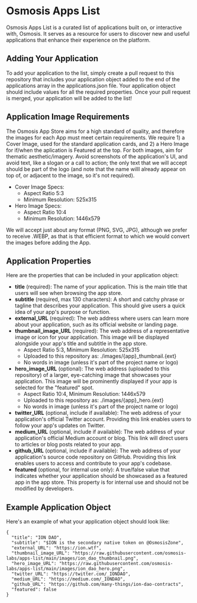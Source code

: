 # Osmosis Apps List
Osmosis Apps List is a curated list of applications built on, or interactive with, Osmosis. It serves as a resource for users to discover new and useful applications that enhance their experience on the platform.

## Adding Your Application
To add your application to the list, simply create a pull request to this repository that includes your application object added to the end of the applications array in the applications.json file. Your application object should include values for all the required properties. Once your pull request is merged, your application will be added to the list!

## Application Image Requirements
The Osmosis App Store aims for a high standard of quality, and therefore the images for each App must meet certain requirements.
We require 1) a Cover Image, used for the standard application cards, and 2) a Hero Image for if/when the aplication is Featured at the top. For both images, aim for thematic aesthetic/imagery. Avoid screenshots of the application's UI, and avoid text, like a slogan or a call to action; the only text that we will accept should be part of the logo (and note that the name willl already appear on top of, or adjacent to the image, so it's not required).
 - Cover Image Specs:
   - Aspect Ratio 5:3
   - Minimum Resolution: 525x315
 - Hero Image Specs:
   - Aspect Ratio 10:4
   - Minimum Resolution: 1446x579

We will accept just about any format (PNG, SVG, JPG), although we prefer to receive .WEBP, as that is that efficient format to which we would convert the images before adding the App. 

## Application Properties
Here are the properties that can be included in your application object:

 - **title** (required): The name of your application. This is the main title that users will see when browsing the app store.
 - **subtitle** (required, max 130 characters): A short and catchy phrase or tagline that describes your application. This should give users a quick idea of your app's purpose or function.
 - **external_URL** (required): The web address where users can learn more about your application, such as its official website or landing page.
 - **thumbnail_image_URL** (required): The web address of a representative image or icon for your application. This image will be displayed alongside your app's title and subtitle in the app store.
   - Aspect Ratio 5:3, Minimum Resolution: 525x315
   - Uploaded to this repository as: ./images/{app}_thumbnail.{ext}
   - No words in image (unless it's part of the project name or logo)
 - **hero_image_URL** (optional): The web address (uploaded to this repository) of a larger, eye-catching image that showcases your application. This image will be prominently displayed if your app is selected for the "featured" spot.
   - Aspect Ratio 10:4, Minimum Resolution: 1446x579
   - Uploaded to this repository as: ./images/{app}_hero.{ext}
   - No words in image (unless it's part of the project name or logo)
 - **twitter_URL** (optional, include if available): The web address of your application's official Twitter account. Providing this link enables users to follow your app's updates on Twitter.
 - **medium_URL** (optional, include if available): The web address of your application's official Medium account or blog. This link will direct users to articles or blog posts related to your app.
 - **github_URL** (optional, include if available): The web address of your application's source code repository on GitHub. Providing this link enables users to access and contribute to your app's codebase.
 - **featured** (optional, for internal use only): A true/false value that indicates whether your application should be showcased as a featured app in the app store. This property is for internal use and should not be modified by developers.

## Example Application Object
Here's an example of what your application object should look like:
```
{
  "title": "ION DAO",
  "subtitle": "$ION is the secondary native token on @OsmosisZone",
  "external_URL": "https://ion.wtf",
  "thumbnail_image_URL": "https://raw.githubusercontent.com/osmosis-labs/apps-list/main/images/ion_dao_thumbnail.png",
  "hero_image_URL": "https://raw.githubusercontent.com/osmosis-labs/apps-list/main/images/ion_dao_hero.png",
  "twitter_URL": "https://twitter.com/_IONDAO",
  "medium_URL": "https://medium.com/_IONDAO",
  "github_URL": "https://github.com/many-things/ion-dao-contracts",
  "featured": false
}
```
